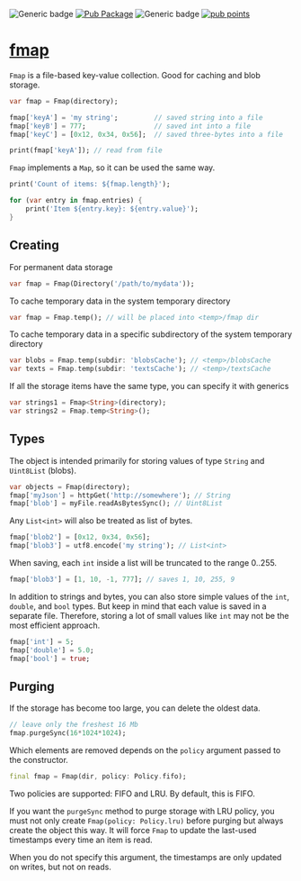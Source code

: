 ![Generic badge](https://img.shields.io/badge/status-it_works-ok.svg)
[![Pub Package](https://img.shields.io/pub/v/fmap.svg)](https://pub.dev/packages/fmap)
![Generic badge](https://img.shields.io/badge/testing_on-Windows_|_MacOS_|_Ubuntu-blue.svg)
[![pub points](https://badges.bar/fmap/pub%20points)](https://pub.dev/fmap/tabular/score)



# [fmap](https://github.com/rtmigo/fmap)

`Fmap` is a file-based key-value collection. Good for caching and blob storage.

``` dart
var fmap = Fmap(directory);

fmap['keyA'] = 'my string';         // saved string into a file
fmap['keyB'] = 777;                 // saved int into a file
fmap['keyC'] = [0x12, 0x34, 0x56];  // saved three-bytes into a file

print(fmap['keyA']); // read from file
```

`Fmap` implements a `Map`, so it can be used the same way.

``` dart
print('Count of items: ${fmap.length}');

for (var entry in fmap.entries) {
    print('Item ${entry.key}: ${entry.value}'); 
}
```

## Creating

For permanent data storage

``` dart
var fmap = Fmap(Directory('/path/to/mydata'));
```

To cache temporary data in the system temporary directory

``` dart
var fmap = Fmap.temp(); // will be placed into <temp>/fmap dir
```

To cache temporary data in a specific subdirectory of the system temporary directory

``` dart
var blobs = Fmap.temp(subdir: 'blobsCache'); // <temp>/blobsCache
var texts = Fmap.temp(subdir: 'textsCache'); // <temp>/textsCache
```

If all the storage items have the same type, you can specify it with generics

``` dart
var strings1 = Fmap<String>(directory);
var strings2 = Fmap.temp<String>();
```


## Types

The object is intended primarily for storing values of type `String` 
and `Uint8List` (blobs).

``` dart
var objects = Fmap(directory);
fmap['myJson'] = httpGet('http://somewhere'); // String
fmap['blob'] = myFile.readAsBytesSync(); // Uint8List
```

Any `List<int>` will also be treated as list of bytes.

``` dart
fmap['blob2'] = [0x12, 0x34, 0x56];
fmap['blob3'] = utf8.encode('my string'); // List<int>
```

When saving, each `int` inside a list will be truncated to the range 0..255.

``` dart
fmap['blob3'] = [1, 10, -1, 777]; // saves 1, 10, 255, 9 
```

In addition to strings and bytes, you can also store simple values of the 
`int`, `double`, and `bool` types. But keep in mind that each value is saved 
in a separate file. Therefore, storing a lot of small values like `int` may 
not be the most efficient approach.

``` dart
fmap['int'] = 5;
fmap['double'] = 5.0; 
fmap['bool'] = true;
```

## Purging

If the storage has become too large, you can delete the oldest data.

``` dart
// leave only the freshest 16 Mb
fmap.purgeSync(16*1024*1024);
```

Which elements are removed depends on the `policy` argument passed to the 
constructor.

``` dart
final fmap = Fmap(dir, policy: Policy.fifo);
```

Two policies are supported: FIFO and LRU. By default, this is FIFO.

If you want the `purgeSync` method to purge storage with LRU policy, you must
not only create `Fmap(policy: Policy.lru)` before purging but always
create the object this way. It will force `Fmap` to update the last-used 
timestamps every time an item is read.

When you do not specify this argument, the timestamps are only updated on 
writes, but not on reads.




